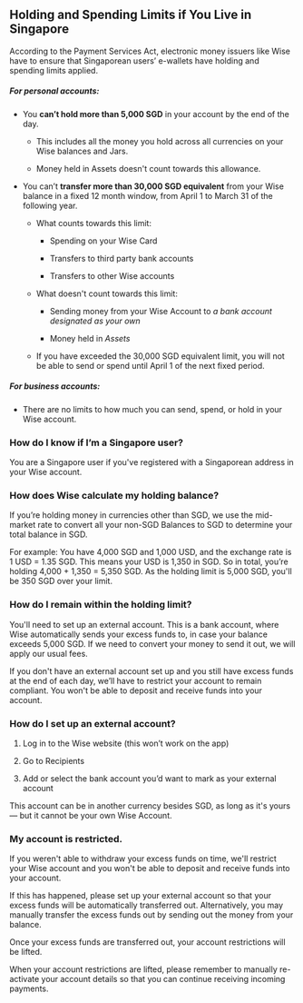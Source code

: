 ## Holding and Spending Limits if You Live in Singapore  
According to the Payment Services Act, electronic money issuers like Wise have to ensure that Singaporean users’ e-wallets have holding and spending limits applied.

#####  **For personal accounts:**

  * You **can’t hold more than 5,000 SGD** in your account by the end of the day.

    * This includes all the money you hold across all currencies on your Wise balances and Jars. 

    * Money held in Assets doesn't count towards this allowance.

  * You can’t **transfer more than 30,000 SGD equivalent** from your Wise balance in a fixed 12 month window, from April 1 to March 31 of the following year.

    * What counts towards this limit:

      * Spending on your Wise Card

      * Transfers to third party bank accounts

      * Transfers to other Wise accounts

    * What doesn't count towards this limit:

      * Sending money from your Wise Account to _a bank account designated as your own_

      * Money held in _Assets_

    * If you have exceeded the 30,000 SGD equivalent limit, you will not be able to send or spend until April 1 of the next fixed period. 




##### **For business accounts:**

  * There are no limits to how much you can send, spend, or hold in your Wise account.




###  **How do I know if I’m a Singapore user?**

You are a Singapore user if you've registered with a Singaporean address in your Wise account.

###  **How does Wise calculate my holding balance?**

If you’re holding money in currencies other than SGD, we use the mid-market rate to convert all your non-SGD Balances to SGD to determine your total balance in SGD.

For example: You have 4,000 SGD and 1,000 USD, and the exchange rate is 1 USD = 1.35 SGD. This means your USD is 1,350 in SGD. So in total, you’re holding 4,000 + 1,350 = 5,350 SGD. As the holding limit is 5,000 SGD, you'll be 350 SGD over your limit. 

### **How do I remain within the holding limit?**

You'll need to set up an external account. This is a bank account, where Wise automatically sends your excess funds to, in case your balance exceeds 5,000 SGD. If we need to convert your money to send it out, we will apply our usual fees.

If you don't have an external account set up and you still have excess funds at the end of each day, we’ll have to restrict your account to remain compliant. You won't be able to deposit and receive funds into your account. 

### **How do I set up an external account?**

  1. Log in to the Wise website (this won’t work on the app)

  2. Go to Recipients 

  3. Add or select the bank account you’d want to mark as your external account




This account can be in another currency besides SGD, as long as it's yours — but it cannot be your own Wise Account.

###  **My account is restricted.**

If you weren't able to withdraw your excess funds on time, we'll restrict your Wise account and you won't be able to deposit and receive funds into your account. 

If this has happened, please set up your external account so that your excess funds will be automatically transferred out. Alternatively, you may manually transfer the excess funds out by sending out the money from your balance.

Once your excess funds are transferred out, your account restrictions will be lifted.

When your account restrictions are lifted, please remember to manually re-activate your account details so that you can continue receiving incoming payments.